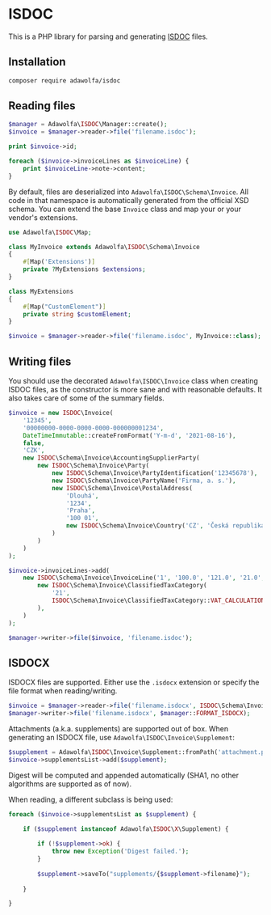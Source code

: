# ISDOC

This is a PHP library for parsing and generating [ISDOC](http://www.isdoc.cz/) files.

## Installation

~~~bash
composer require adawolfa/isdoc
~~~

## Reading files

~~~php
$manager = Adawolfa\ISDOC\Manager::create();
$invoice = $manager->reader->file('filename.isdoc');

print $invoice->id;

foreach ($invoice->invoiceLines as $invoiceLine) {
    print $invoiceLine->note->content;
}
~~~

By default, files are deserialized into `Adawolfa\ISDOC\Schema\Invoice`. All code in that namespace is automatically generated from the official XSD schema. You can extend the base `Invoice` class and map your or your vendor's extensions.

~~~php
use Adawolfa\ISDOC\Map;

class MyInvoice extends Adawolfa\ISDOC\Schema\Invoice
{
    #[Map('Extensions')]
    private ?MyExtensions $extensions;
}

class MyExtensions
{
    #[Map("CustomElement")]
    private string $customElement;
}

$invoice = $manager->reader->file('filename.isdoc', MyInvoice::class);
~~~

## Writing files

You should use the decorated `Adawolfa\ISDOC\Invoice` class when creating ISDOC files, as the constructor is more sane and with reasonable defaults. It also takes care of some of the summary fields.

~~~php
$invoice = new ISDOC\Invoice(
    '12345',
    '00000000-0000-0000-0000-000000001234',
    DateTimeImmutable::createFromFormat('Y-m-d', '2021-08-16'),
    false,
    'CZK',
    new ISDOC\Schema\Invoice\AccountingSupplierParty(
        new ISDOC\Schema\Invoice\Party(
            new ISDOC\Schema\Invoice\PartyIdentification('12345678'),
            new ISDOC\Schema\Invoice\PartyName('Firma, a. s.'),
            new ISDOC\Schema\Invoice\PostalAddress(
                'Dlouhá',
                '1234',
                'Praha',
                '100 01',
                new ISDOC\Schema\Invoice\Country('CZ', 'Česká republika')
            )
        )
    )
);

$invoice->invoiceLines->add(
    new ISDOC\Schema\Invoice\InvoiceLine('1', '100.0', '121.0', '21.0', '100.0', '121.0',
        new ISDOC\Schema\Invoice\ClassifiedTaxCategory(
            '21',
            ISDOC\Schema\Invoice\ClassifiedTaxCategory::VAT_CALCULATION_METHOD_FROM_THE_TOP,
        ),
    )
);

$manager->writer->file($invoice, 'filename.isdoc');
~~~

## ISDOCX

ISDOCX files are supported. Either use the `.isdocx` extension or specify the file format when reading/writing.

~~~php
$invoice = $manager->reader->file('filename.isdocx', ISDOC\Schema\Invoice::class, $manager::FORMAT_ISDOCX);
$manager->writer->file('filename.isdocx', $manager::FORMAT_ISDOCX);
~~~

Attachments (a.k.a. supplements) are supported out of box. When generating an ISDOCX file, use `Adawolfa\ISDOC\Invoice\Supplement`:

~~~php
$supplement = Adawolfa\ISDOC\Invoice\Supplement::fromPath('attachment.pdf');
$invoice->supplementsList->add($supplement);
~~~

Digest will be computed and appended automatically (SHA1, no other algorithms are supported as of now).

When reading, a different subclass is being used:

~~~php
foreach ($invoice->supplementsList as $supplement) {

    if ($supplement instanceof Adawolfa\ISDOC\X\Supplement) {
        
        if (!$supplement->ok) {
            throw new Exception('Digest failed.');
        }
        
        $supplement->saveTo("supplements/{$supplement->filename}");
        
    }

}
~~~